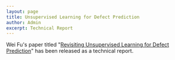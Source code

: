 ```yaml
---
layout: page
title: Unsupervised Learning for Defect Prediction
author: Admin
excerpt: Technical Report
---
```


Wei Fu's paper titled "[Revisiting Unsupervised Learning for Defect Prediction](https://arxiv.org/abs/1703.00132)" has been released as a technical report.
